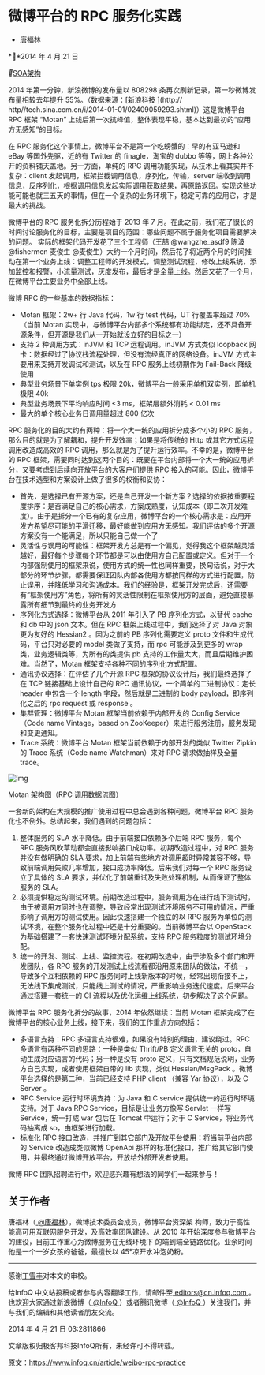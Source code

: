 # 微博平台的 RPC 服务化实践

- 唐福林

**2014 年 4 月 21 日

**[SOA](https://www.infoq.cn/topic/soa)[架构](https://www.infoq.cn/topic/architecture)

2014 年第一分钟，新浪微博的发布量以 808298 条再次刷新记录，第一秒微博发布量相较去年提升 55%。（数据来源：[新浪科技 ](http:// http//tech.sina.com.cn/i/2014-01-01/02409059293.shtml)）这是微博平台 RPC 框架 “Motan” 上线后第一次抗峰值，整体表现平稳，基本达到最初的“应用方无感知”的目标。

在 RPC 服务化这个事情上，微博平台不是第一个吃螃蟹的：早的有亚马逊和 eBay 等国外先驱，近的有 Twitter 的 finagle，淘宝的 dubbo 等等，网上各种公开的资料铺天盖地。另一方面，单纯的 RPC 调用功能实现，从技术上看其实并不复杂：client 发起调用，框架拦截调用信息，序列化，传输，server 端收到调用信息，反序列化，根据调用信息发起实际调用获取结果，再原路返回。实现这些功能可能也就三五天的事情，但在一个复杂的业务环境下，稳定可靠的应用它，才是最大的挑战。

微博平台的 RPC 服务化拆分历程始于 2013 年 7 月。在此之前，我们花了很长的时间讨论服务化的目标，主要是项目的范围：哪些问题不属于服务化项目需要解决的问题。 实际的框架代码开发花了三个工程师（王喆 @wangzhe_asdf9 陈波 @fishermen 麦俊生 @麦俊生）大约一个月时间，然后花了将近两个月的时间推动在第一个业务上线：调整工程师的开发模式，调整测试流程，修改上线系统，添加监控和报警，小流量测试，灰度发布，最后才是全量上线。然后又花了一个月，在微博平台主要业务中全部上线。

微博 RPC 的一些基本的数据指标：

- Motan 框架：2w+ 行 Java 代码，1w 行 test 代码，UT 行覆盖率超过 70%（当前 Motan 实现中，与微博平台内部多个系统都有功能绑定，还不具备开源条件，但开源是我们从一开始就设立好的目标之一）
- 支持 2 种调用方式：inJVM 和 TCP 远程调用。inJVM 方式类似 loopback 网卡：数据经过了协议栈流程处理，但没有流经真正的网络设备。inJVM 方式主要用来支持开发调试和测试，以及在 RPC 服务上线初期作为 Fail-Back 降级使用
- 典型业务场景下单实例 tps 极限 20k，微博平台一般采用单机双实例，即单机极限 40k
- 典型业务场景下平均响应时间 <3 ms，框架层额外消耗 < 0.01 ms
- 最大的单个核心业务日调用量超过 800 亿次

RPC 服务化的目的大约有两种：将一个大一统的应用拆分成多个小的 RPC 服务，那么目的就是为了解耦和，提升开发效率；如果是将传统的 Http 或其它方式远程调用改造成高效的 RPC 调用，那么就是为了提升运行效率。不幸的是，微博平台的 RPC 框架，需要同时达到这两个目的：既要在平台内部将一个大一统的应用拆分，又要考虑到后续向开放平台的大客户们提供 RPC 接入的可能。因此，微博平台在技术选型和方案设计上做了很多的权衡和妥协：

- 首先，是选择已有开源方案，还是自己开发一个新方案？选择的依据按重要程度排序：是否满足自己的核心需求，方案成熟度，认知成本（即二次开发难度）。由于是拆分一个已有的复杂应用，微博平台的一个核心需求是：应用开发方希望尽可能的平滑迁移，最好能做到应用方无感知。我们评估的多个开源方案没有一个能满足，所以只能自己做一个了
- 灵活性与误用的可能性：框架开发方总是有一个偏见，觉得我这个框架越灵活越好，最好每个步骤每个环节都是可以由使用方自己配置或定义。但对于一个内部强制使用的框架来说，使用方式的统一性也同样重要，换句话说，对于大部分的环节步骤，都需要保证团队内部各使用方都按同样的方式进行配置，防止误用，并降低学习和沟通成本。我们的经验是，框架开发完成后，还需要有“框架使用方”角色，将所有的灵活性限制在框架使用方的层面，避免直接暴露所有细节到最终的业务开发方
- 序列化方式选择：微博平台从 2011 年引入了 PB 序列化方式，以替代 cache 和 db 中的 json 文本。但在 RPC 框架上线过程中，我们选择了对 Java 对象更为友好的 Hessian2 。因为之前的 PB 序列化需要定义 proto 文件和生成代码，平台只对必要的 model 类做了支持，而 rpc 可能涉及到更多的 wrap 类，业务逻辑类等，为所有的类提供 pb 支持的工作量太大，而且后期维护困难。当然了，Motan 框架支持各种不同的序列化方式配置。
- 通讯协议选择：在评估了几个开源 RPC 框架的协议设计后，我们最终选择了在 TCP 链接基础上设计自己的 RPC 通讯协议，一个简单的二进制协议：定长 header 中包含一个 length 字段，然后就是二进制的 body payload，即序列化之后的 rpc request 或 response 。
- 集群管理：微博平台 Motan 框架当前依赖于内部开发的 Config Service（Code name Vintage，based on ZooKeeper）来进行服务注册，服务发现和变更通知。
- Trace 系统：微博平台 Motan 框架当前依赖于内部开发的类似 Twitter Zipkin 的 Trace 系统（Code name Watchman）来对 RPC 请求做抽样及全量 trace。

![img](https://static001.infoq.cn/resource/image/02/d7/02758e80188bef26ea1d920975b1fbd7.png)

Motan 架构图（RPC 调用数据流图）

一套新的架构在大规模的推广使用过程中总会遇到各种问题，微博平台 RPC 服务化也不例外。总结起来，我们遇到的问题包括：

1. 整体服务的 SLA 水平降低。由于前端接口依赖多个后端 RPC 服务，每个 RPC 服务风吹草动都会直接影响接口成功率。初期改造过程中，对 RPC 服务并没有做明确的 SLA 要求，加上前端有些地方对调用超时异常兼容不够，导致前端调用失败几率增加，接口成功率降低。后来我们对每一个 RPC 服务设立了具体的 SLA 要求，并优化了前端重试及失败处理机制，从而保证了整体服务的 SLA。
2. 必须提供稳定的测试环境。前期改造过程中，服务调用方在进行线下测试时，由于被调用方同时也在调整，导致经常出现测试环境服务不可用的情况，严重影响了调用方的测试使用。因此快速搭建一个独立的以 RPC 服务为单位的测试环境，在整个服务化过程中还是十分重要的。当前微博平台以 OpenStack 为基础搭建了一套快速测试环境分配系统，支持 RPC 服务粒度的测试环境分配。
3. 统一的开发、测试、上线、监控流程。在初期改造中，由于涉及多个部门和开发团队，各 RPC 服务的开发测试上线流程都沿用原来团队的做法，不统一，导致多个互相依赖的 RPC 服务同时上线新版本的时候，经常出现衔接不上，无法线下集成测试，只能线上测试的情况，严重影响业务迭代速度。后来平台通过搭建一套统一的 CI 流程以及优化运维上线系统，初步解决了这个问题。

微博平台 RPC 服务化拆分的故事，2014 年依然继续：当前 Motan 框架完成了在微博平台的核心业务上线，接下来，我们的工作重点方向包括：

- 多语言支持：RPC 多语言支持很难，如果没有特别的理由，建议绕过。RPC 多语言有两种不同的思路：一种是类似 Thrift/PB 定义语言无关的 proto，自动生成对应语言的代码；另一种是没有 proto 定义，只有文档规范说明，业务方自己实现，或者使用框架自带的 lib 实现，类似 Hessian/MsgPack 。微博平台选择的是第二种，当前已经支持 PHP client （兼容 Yar 协议），以及 C Server 。
- RPC Service 运行时环境支持：为 Java 和 C service 提供统一的运行时环境支持。对于 Java RPC Service，目标是让业务方像写 Servlet 一样写 Service，统一打成 war 包后在 Tomcat 中运行；对于 C Service，将业务代码抽离成 so，由框架进行加载。
- 标准化 RPC 接口改造，并推广到其它部门及开放平台使用：将当前平台内部的 Service 改造成类似微博 OpenApi 那样的标准化接口，推广给其它部门使用，并最终通过微博开放平台，开放给外部开发者使用。

微博 RPC 团队招聘进行中，欢迎感兴趣有想法的同学们一起来参与！

## 关于作者

唐福林（[ @唐福林](http://weibo.com/tangfl)），微博技术委员会成员，微博平台资深架 构师，致力于高性能高可用互联网服务开发，及高效率团队建设。从 2010 年开始深度参与微博平台的建设，目前工作重心为微博服务在无线环境下 的端到端全链路优化。业余时间他是一个一岁女孩的爸爸，最擅长以 45°凉开水冲泡奶粉。

------

感谢[丁雪丰](http://www.infoq.com/cn/author/丁雪丰)对本文的审校。

给InfoQ 中文站投稿或者参与内容翻译工作，请邮件至[ editors@cn.infoq.com ](mailto:editors@cn.infoq.com)。也欢迎大家通过新浪微博（[ @InfoQ ](http://www.weibo.com/infoqchina)）或者腾讯微博（[ @InfoQ ](http://t.qq.com/infoqchina)）关注我们，并与我们的编辑和其他读者朋友交流。

2014 年 4 月 21 日 03:2811866

文章版权归极客邦科技InfoQ所有，未经许可不得转载。



原文：https://www.infoq.cn/article/weibo-rpc-practice